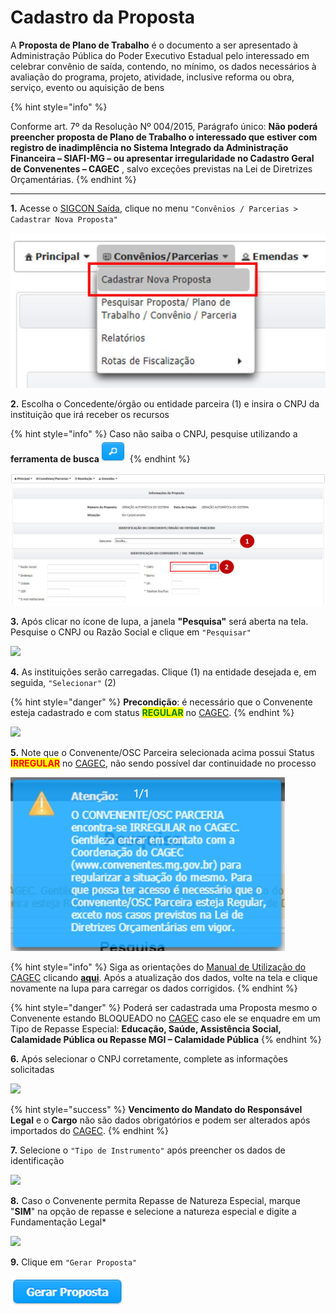 # Cadastro da Proposta

A **Proposta de Plano de Trabalho** é o documento a ser apresentado à Administração Pública do Poder Executivo Estadual pelo interessado em celebrar convênio de saída, contendo, no mínimo, os dados necessários à avaliação do programa, projeto, atividade, inclusive reforma ou obra, serviço, evento ou aquisição de bens

{% hint style="info" %}

Conforme art. 7º da Resolução Nº 004/2015, Parágrafo único: **Não poderá preencher proposta de Plano de Trabalho o interessado que estiver com registro de inadimplência no Sistema Integrado da Administração Financeira – SIAFI-MG – ou apresentar irregularidade no Cadastro Geral de Convenentes – CAGEC** , salvo exceções previstas na Lei de Diretrizes Orçamentárias.
{% endhint %}

****

**1.** Acesse o [SIGCON Saída](https://sigconsaida.mg.gov.br/), clique no menu `"Convênios / Parcerias > Cadastrar Nova Proposta"`

![](<../../.gitbook/assets/image (76).png>)

**2.** Escolha o Concedente/órgão ou entidade parceira (1) e insira o CNPJ da instituição que irá receber os recursos

{% hint style="info" %}
Caso não saiba o CNPJ, pesquise utilizando a **ferramenta de busca**<img src="../../.gitbook/assets/image (377).png" alt="" data-size="original">
{% endhint %}

![](<../../.gitbook/assets/image (9).png>)

**3.** Após clicar no ícone de lupa, a janela **"Pesquisa"** será aberta na tela. Pesquise o CNPJ ou Razão Social e clique em `"Pesquisar"`

![](<../../.gitbook/assets/manual\_convenentes\_proposta\_pesquisa\_concedente (3).jpg>)

**4.** As instituições serão carregadas. Clique (1) na entidade desejada e, em seguida, `"Selecionar"` (2)

{% hint style="danger" %}
**Precondição**: é necessário que o Convenente esteja cadastrado e com status <mark style="color:green;">**REGULAR**</mark> no [CAGEC](https://www.portalcagec.mg.gov.br/).
{% endhint %}

![](<../../.gitbook/assets/manual\_convenentes\_proposta\_pesquisa\_concedente\_2 (2).jpg>)


**5.** Note que o Convenente/OSC Parceira selecionada acima possui Status <mark style="color:red;">**IRREGULAR**</mark> <mark style="color:red;"></mark><mark style="color:red;"></mark> no [CAGEC](https://www.portalcagec.mg.gov.br/), não sendo possível dar continuidade no processo&#x20;

![](<../../.gitbook/assets/image (144).png>)

{% hint style="info" %}
Siga as orientações do [Manual de Utilização do CAGEC](https://manual.portalcagec.mg.gov.br/) clicando [**aqui**](https://manual.portalcagec.mg.gov.br/atualizacao-de-dados). Após a atualização dos dados, volte na tela e clique novamente na lupa para carregar os dados corrigidos.&#x20;
{% endhint %}

{% hint style="danger" %}
Poderá ser cadastrada uma Proposta mesmo o Convenente estando BLOQUEADO no [CAGEC](https://www.portalcagec.mg.gov.br/) caso ele se enquadre em um Tipo de Repasse Especial: **Educação, Saúde, Assistência Social, Calamidade Pública ou Repasse MGI – Calamidade Pública**
{% endhint %}

**6.** Após selecionar o CNPJ corretamente, complete as informações solicitadas

![](<../../.gitbook/assets/manual\_convenentes\_proposta\_identificacao (1).jpg>)

{% hint style="success" %}
**Vencimento do Mandato do Responsável Legal** e o **Cargo** não são dados obrigatórios e podem ser alterados após importados do [CAGEC](https://www.portalcagec.mg.gov.br/).
{% endhint %}

**7.** Selecione o `"Tipo de Instrumento"` após preencher os dados de identificação

![](../../.gitbook/assets/caracterizacao-proposta\_tipo-de-instrumento.png)

**8.** Caso o Convenente permita Repasse de Natureza Especial, marque "**SIM**" na opção de repasse e selecione a natureza especial e digite a Fundamentação Legal\*

![](../../.gitbook/assets/manual\_convenentes\_proposta\_caracterizacao\_repasse-especial.jpg)

**9.** Clique em `"Gerar Proposta"`

![](<../../.gitbook/assets/image (128) (1).png>)
